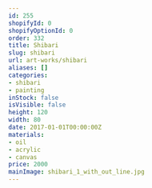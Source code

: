 ```yaml
---
id: 255
shopifyId: 0
shopifyOptionId: 0
order: 332
title: Shibari
slug: shibari
url: art-works/shibari
aliases: []
categories:
- shibari
- painting
inStock: false
isVisible: false
height: 120
width: 80
date: 2017-01-01T00:00:00Z
materials:
- oil
- acrylic
- canvas
price: 2000
mainImage: shibari_1_with_out_line.jpg
---
```

